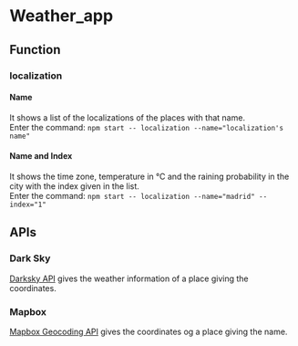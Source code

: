 # Weather_app

## Function
### localization
#### Name
It shows a list of the localizations of the places with that name.  
Enter the command: `npm start -- localization --name="localization's name"`

#### Name and Index
It shows the time zone, temperature in ℃ and the raining probability in the city with the index given in the list.  
Enter the command: `npm start -- localization --name="madrid" --index="1"`

## APIs
### Dark Sky
[Darksky API](https://darksky.net/dev/docs) gives the weather information of a place giving the coordinates.

### Mapbox
[Mapbox Geocoding API](https://docs.mapbox.com/api/search/#geocoding) gives the coordinates og a place giving the name.